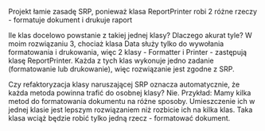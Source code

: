 Projekt łamie zasadę SRP, ponieważ klasa ReportPrinter robi 2 różne rzeczy - formatuje dokument i drukuje raport

Ile klas docelowo powstanie z takiej jednej klasy? Dlaczego akurat tyle?
W moim rozwiązaniu 3, chociaż klasa Data służy tylko do wywołania formatowania i drukowania, więc 2 klasy - Formatter i Printer - zastępują klasę ReportPrinter. Każda z tych klas wykonuje jedno zadanie (formatowanie lub drukowanie), więc rozwiązanie jest zgodne z SRP.

Czy refaktoryzacja klasy naruszającej SRP oznacza automatycznie, że każda metoda powinna trafić do
osobnej klasy?
Nie.
Przykład:
Mamy kilka metod do formatowania dokumentu na różne sposoby. Umieszczenie ich w jednej klasie jest lepszym rozwiązaniem niż rozbicie ich na kilka klas. Taka klasa wciąż będzie robić tylko jedną rzecz - formatować dokument.

